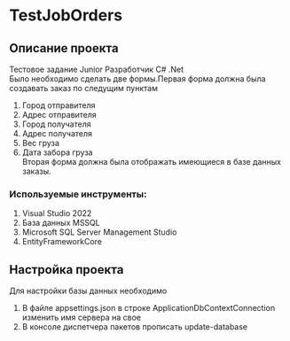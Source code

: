 # TestJobOrders
## Описание проекта
Тестовое задание Junior Разработчик C# .Net  
Было необходимо сделать две формы.Первая форма должна была создавать заказ по следущим пунктам     
1. Город отправителя
2. Адрес отправителя
3. Город получателя
4. Адрес получателя
5. Вес груза
6. Дата забора груза  
Вторая форма должна была отображать имеющиеся в базе данных заказы.  
### Используемые инструменты:
1. Visual Studio 2022
2. База данных MSSQL
3. Microsoft SQL Server Management Studio 
4. EntityFrameworkCore


## Настройка проекта  
Для настройки базы данных необходимо  
1. В файле appsettings.json в строке ApplicationDbContextConnection изменить имя сервера на свое
2. В консоле диспетчера пакетов прописать update-database


